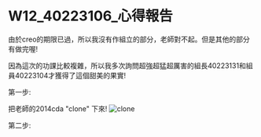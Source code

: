 # W12_40223106_心得報告

由於creo的期限已過，所以我沒有作組立的部分，老師對不起。但是其他的部分有做完喔!

因為這次的功課比較複雜，所以我多次詢問超強超猛超厲害的組長40223131和組員40223104才獲得了這個甜美的果實!

第一步:

把老師的2014cda "clone" 下來!
![clone](https://copy.com/NQPHYYq6QUYByK7v)

第二步:

